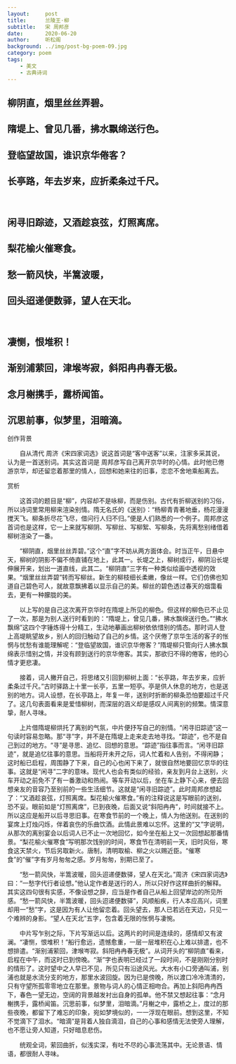 ```yaml
---
layout:     post
title:      兰陵王·柳
subtitle:   宋 周邦彦
date:       2020-06-20
author:     听松阁
background: ../img/post-bg-poem-09.jpg
category: poem
tags:
    - 美文
    - 古典诗词
---
```


## 柳阴直，烟里丝丝弄碧。
## 隋堤上、曾见几番，拂水飘绵送行色。
## 登临望故国，谁识京华倦客？
## 长亭路，年去岁来，应折柔条过千尺。
&nbsp;
## 闲寻旧踪迹，又酒趁哀弦，灯照离席。
## 梨花榆火催寒食。
## 愁一箭风快，半篙波暖，
## 回头迢递便数驿，望人在天北。
&nbsp;
## 凄恻，恨堆积！
## 渐别浦萦回，津堠岑寂，斜阳冉冉春无极。
## 念月榭携手，露桥闻笛。
## 沉思前事，似梦里，泪暗滴。



创作背景

　　自从清代 周济《宋四家词选》说这首词是“客中送客”以来，注家多采其说，认为是一首送别词。其实这首词是 周邦彦写自己离开京华时的心情。此时他已倦游京华，却还留恋着那里的情人，回想和她来往的旧事，恋恋不舍地乘船离去。 



赏析

　　这首词的题目是“柳”，内容却不是咏柳，而是伤别。古代有折柳送别的习俗，所以诗词里常用柳来渲染别情。隋无名氏的《送别》：“杨柳青青著地垂，杨花漫漫搅天飞。柳条折尽花飞尽，借问行人归不归。”便是人们熟悉的一个例子。周邦彦这首词也是这样，它一上来就写柳阴、写柳丝、写柳絮、写柳条，先将离愁别绪借着柳树渲染了一番。

　　“柳阴直，烟里丝丝弄碧。”这个“直”字不妨从两方面体会。时当正午，日悬中天，柳树的阴影不偏不倚直铺在地上，此其一。长堤之上，柳树成行，柳阴沿长堤伸展开来，划出一道直线，此其二。“柳阴直”三字有一种类似绘画中透视的效果。“烟里丝丝弄碧”转而写柳丝。新生的柳枝细长柔嫩，像丝一样。它们仿佛也知道自己碧色可人，就故意飘拂着以显示自己的美。柳丝的碧色透过春天的烟霭看去，更有一种朦胧的美。

　　以上写的是自己这次离开京华时在隋堤上所见的柳色。但这样的柳色已不止见了一次，那是为别人送行时看到的：“隋堤上，曾见几番，拂水飘绵送行色。”“拂水飘绵”这四个字锤炼得十分精工，生动地摹画出柳树依依惜别的情态。那时词人登上高堤眺望故乡，别人的回归触动了自己的乡情。这个厌倦了京华生活的客子的怅惘与忧愁有谁能理解呢：“登临望故国，谁识京华倦客？”隋堤柳只管向行人拂水飘绵表示惜别之情，并没有顾到送行的京华倦客。其实，那欲归不得的倦客，他的心情才更悲凄。

　　接着，词人撇开自己，将思绪又引回到柳树上面：“长亭路，年去岁来，应折柔条过千尺。”古时驿路上十里一长亭，五里一短亭。亭是供人休息的地方，也是送别的地方。词人设想，在长亭路上，年复一年，送别时折断的柳条恐怕要超过千尺了。这几句表面看来是爱惜柳树，而深层的涵义却是感叹人间离别的频繁。情深意挚，耐人寻味。

　　上片借隋堤柳烘托了离别的气氛，中片便抒写自己的别情。“闲寻旧踪迹”这一句读时容易忽略。那“寻”字，并不是在隋堤上走来走去地寻找。“踪迹”，也不是自己到过的地方。“寻”是寻思、追忆、回想的意思。“踪迹”指往事而言。“闲寻旧踪迹”，就是追忆往事的意思。当船将开未开之际，词人忙着和人告别，不得闲静；这时船已启程，周围静了下来，自己的心也闲下来了，就很自然地要回忆京华的往事。这就是“闲寻”二字的意味。现代人也会有类似的经验，亲友到月台上送别，火车开动之前免不了有一番激动和热闹。等车开动以后，坐在车上静下心来，便去回想亲友的音容乃至别前的一些生活细节。这就是“闲寻旧踪迹”。此时周邦彦想起了：“又酒趁哀弦，灯照离席。梨花榆火催寒食。”有的注释说这是写眼前的送别，恐不妥。眼前如是“灯照离席”，已到夜晚，后面又说“斜阳冉冉”，时间就接不上。所以这应是船开以后寻思旧事。在寒食节前的一个晚上，情人为他送别。在送别的宴席上灯烛闪烁，伴着哀伤的乐曲饮酒。此情此景难以忘怀。这里的“又”字说明，从那次的离别宴会以后词人已不止一次地回忆，如今坐在船上又一次回想起那番情景。“梨花榆火催寒食”写明那次饯别的时间，寒食节在清明前一天，旧时风俗，寒食这天禁火，节后另取新火。唐制，清明取榆、柳之火以赐近臣。“催寒食”的“催”字有岁月匆匆之感。岁月匆匆，别期已至了。

　　“愁一箭风快，半篙波暖，回头迢递便数驿，望人在天北。”周济《宋四家词选》曰：“一愁字代行者设想。”他认定作者是送行的人，所以只好作这样曲折的解释。其实这四句很有实感，不像设想之辞，应当是作者自己从船上回望岸边的所见所感。“愁一箭风快，半篙波暖，回头迢递便数驿”，风顺船疾，行人本应高兴，词里却用一“愁”字，这是因为有人让他留恋着。回头望去，那人已若远在天边，只见一个难辨的身影。“望人在天北”五字，包含着无限的怅惘与凄惋。

　　中片写乍别之际，下片写渐远以后。这两片的时间是连续的，感情却又有波澜。“凄恻，恨堆积！”船行愈远，遗憾愈重，一层一层堆积在心上难以排遣，也不想排遣。“渐别浦萦回，津堠岑寂。斜阳冉冉春无极”。从词开头的“柳阴直”看来，启程在中午，而这时已到傍晚。“渐”字也表明已经过了一段时间，不是刚刚分别时的情形了。这时望中之人早已不见，所见只有沿途风光。大水有小口旁通叫浦，别浦也就是水流分支的地方，那里水波回旋。因为已是傍晚，所以渡口冷冷清清的，只有守望所孤零零地立在那里。景物与词人的心情正相吻合。再加上斜阳冉冉西下，春色一望无边，空阔的背景越发衬出自身的孤单。他不禁又想起往事：“念月榭携手，露桥闻笛。沉思前事，似梦里，泪暗滴。”月榭之中，露桥之上，度过的那些夜晚，都留下了难忘的印象，宛如梦境似的，一一浮现在眼前。想到这里，不知不觉滴下了泪水。“暗滴”是背着人独自滴泪，自己的心事和感情无法使旁人理解，也不愿让旁人知道，只好暗息悲伤。

　　统观全词，萦回曲折，似浅实深，有吐不尽的心事流荡其中。无论景语、情语，都很耐人寻味。

